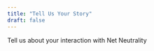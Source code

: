 ```yaml
---
title: "Tell Us Your Story"
draft: false
---
```


Tell us about your interaction with Net Neutrality

